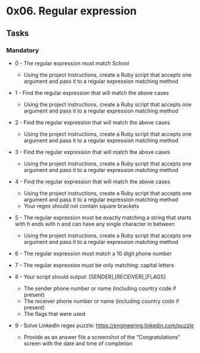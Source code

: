 # 0x06. Regular expression #

## Tasks ##

### Mandatory ###
* 0 - The regular expression must match School
    * Using the project instructions, create a Ruby script that accepts one argument and pass it to a regular expression matching method

* 1 - Find the regular expression that will match the above cases
     * Using the project instructions, create a Ruby script that accepts one argument and pass it to a regular expression matching method

* 2 - Find the regular expression that will match the above cases
    * Using the project instructions, create a Ruby script that accepts one argument and pass it to a regular expression matching method

* 3 - Find the regular expression that will match the above cases
    * Using the project instructions, create a Ruby script that accepts one argument and pass it to a regular expression matching method

* 4 - Find the regular expression that will match the above cases
    * Using the project instructions, create a Ruby script that accepts one argument and pass it to a regular expression matching method
    * Your regex should not contain square brackets

* 5 - The regular expression must be exactly matching a string that starts with h ends with n and can have any single character in between
    * Using the project instructions, create a Ruby script that accepts one argument and pass it to a regular expression matching method

* 6 - The regular expression must match a 10 digit phone number

* 7 - The regular expression must be only matching: capital letters

* 8 - Your script should output: [SENDER],[RECEIVER],[FLAGS]
    * The sender phone number or name (including country code if present)
    * The receiver phone number or name (including country code if present)
    * The flags that were used

* 9 - Solve LinkedIn regex puzzle: https://engineering.linkedin.com/puzzle
    * Provide as an answer file a screenshot of the “Congratulations” screen with the date and time of completion